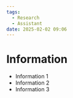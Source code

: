 ```yaml
---
tags:
  - Research
  - Assistant
date: 2025-02-02 09:06
---
```


# Information

- Information 1
- Information 2
- Information 3